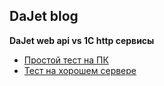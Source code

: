 ## DaJet blog

**DaJet web api vs 1С http сервисы**
- [Простой тест на ПК](https://github.com/zhichkin/dajet/tree/main/doc/blog/dajet-web-api-vs-1c-http-services/README.md)
- [Тест на хорошем сервере](https://github.com/zhichkin/dajet/tree/main/doc/blog/dajet-web-api-vs-1c-http-services-server-test/README.md)
